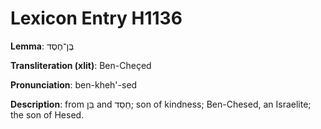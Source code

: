 # Lexicon Entry H1136

**Lemma**: בֶּן־חֶסֶד

**Transliteration (xlit)**: Ben-Cheçed

**Pronunciation**: ben-kheh'-sed

**Description**:
from בֵּן and חֵסֵד; son of kindness; Ben-Chesed, an Israelite; the son of Hesed.
